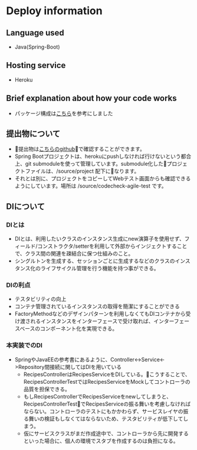 # Deploy information
## Language used
- Java(Spring-Boot)

## Hosting service
- Heroku

## Brief explanation about how your code works
- パッケージ構成は[こちら](https://terasolunaorg.github.io/guideline/public_review/Overview/ApplicationLayering.html#repository)を参考にしました

## 提出物について
- 提出物は[こちらのgithub](https://github.com/Takaichi01/codecheck-43022)で確認することができます。
- Spring Bootプロジェクトは、herokuにpushしなければ行けないという都合上、git submoduleを使って管理しています。submodule化したプロジェクトファイルは、/source/project 配下になります。
- それとは別に、プロジェクトをコピーしてWebテスト画面からも確認できるようにしています。場所は /source/codecheck-agile-test です。

## DIについて
### DIとは
- DIとは、利用したいクラスのインスタンス生成にnew演算子を使用せず、フィールド/コンストラクタ/setterを利用して外部からインジェクトすることで、クラス間の関連を疎結合に保つ仕組みのこと。
- シングルトンを生成する、セッションごとに生成するなどのクラスのインスタンス化のライフサイクル管理を行う機能を持つ事ができる。

### DIの利点
- テスタビリティの向上
- コンテナ管理されているインスタンスの取得を簡潔にすることができる
- FactoryMethodなどのデザインパターンを利用しなくてもDIコンテナから受け渡されるインスタンスをインターフェースで受け取れば、インターフェースベースのコンポーネント化を実現できる。

### 本実装でのDI
- SpringやJavaEEの参考書にあるように、Controller<->Service<->Repository間接続に関してはDIを用いている
    - RecipesControllerはRecipesServiceをDIしている。こうすることで、RecipesControllerTestではRecipesServiceをMockしてコントローラの品質を担保できる。
    - もしRecipesControllerでRecipesServiceをnewしてしまうと、RecipesControllerTestでRecipesServiceの振る舞いを考慮しなければならない。コントローラのテストにもかかわらず、サービスレイヤの振る舞いの検証もしなくてはならないため、テスタビリティが低下してしまう。
    - 仮にサービスクラスがまだ作成途中で、コントローラから先に開発するといった場合に、個人の環境でスタブを作成するのは負担になる。